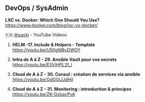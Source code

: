 ## DevOps / SysAdmin

**LXC vs. Docker: Which One Should You Use?**  
https://www.docker.com/blog/lxc-vs-docker/

🇫🇷 [@xavki](https://www.youtube.com/@xavki) - YouTube Videos:

1. **HELM -17. Include & Helpers - Template**  
   https://youtu.be/U50gM8vDWOY

2. **Infra de A à Z - 29. Ansible Vault pour vos secrets**  
   https://youtu.be/ESViHPL2f_I

3. **Cloud de A à Z - 30. Consul : création de services via ansible**  
   https://youtu.be/GdGGjJJdHiI

4. **Cloud de A à Z - 31. Monitoring : introduction & principes**  
   https://youtu.be/ZK-GzbacPvA
